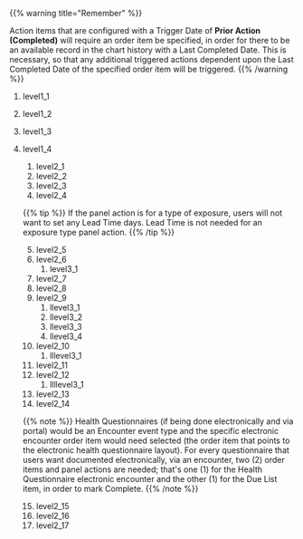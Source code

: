 {{% warning title="Remember" %}}

Action items that are configured with a Trigger Date of **Prior Action (Completed)** will require an order item be specified, in order for there to be an available record in the chart history with a Last Completed Date. This is necessary, so that any additional triggered actions dependent upon the Last Completed Date of the specified order item will be triggered.
{{% /warning %}}

1. level1_1
2. level1_2

3. level1_3
4. level1_4
    1. level2_1
    2. level2_2
    3. level2_3
    4. level2_4

    {{% tip %}}
    If the panel action is for a type of exposure, users will not want to set any Lead Time days. Lead Time is not needed for an exposure type panel action.
    {{% /tip %}}

    5. level2_5
    6. level2_6
        1. level3_1
    7. level2_7
    8. level2_8
    9. level2_9
        1. llevel3_1
        2. llevel3_2
        3. llevel3_3
        4. llevel3_4
    10. level2_10
        1. lllevel3_1
    11. level2_11
    12. level2_12
        1. llllevel3_1
    13. level2_13
    14. level2_14

    {{% note %}}
    Health Questionnaires (if being done electronically and via portal) would be an Encounter event type and the specific electronic encounter order item would need selected (the order item that points to the electronic health questionnaire layout). For every questionnaire that users want documented electronically, via an encounter, two (2) order items and panel actions are needed; that's one (1) for the Health Questionnaire electronic encounter and the other (1) for the Due List item, in order to mark Complete.
    {{% /note %}}

    15. level2_15
    16. level2_16
    17. level2_17
